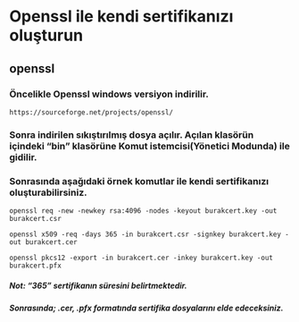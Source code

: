 # Openssl ile kendi sertifikanızı oluşturun

## openssl
### Öncelikle Openssl windows versiyon indirilir.

```
https://sourceforge.net/projects/openssl/
```

### Sonra indirilen sıkıştırılmış dosya açılır. Açılan klasörün içindeki “bin” klasörüne Komut istemcisi(Yönetici Modunda) ile gidilir.

### Sonrasında aşağıdaki örnek komutlar ile kendi sertifikanızı oluşturabilirsiniz.
```
openssl req -new -newkey rsa:4096 -nodes -keyout burakcert.key -out burakcert.csr
```

```
openssl x509 -req -days 365 -in burakcert.csr -signkey burakcert.key -out burakcert.cer
```

```
openssl pkcs12 -export -in burakcert.cer -inkey burakcert.key -out burakcert.pfx
```

##### Not: “365” sertifikanın süresini belirtmektedir.

##### Sonrasında; .cer, .pfx formatında sertifika dosyalarını elde edeceksiniz.
